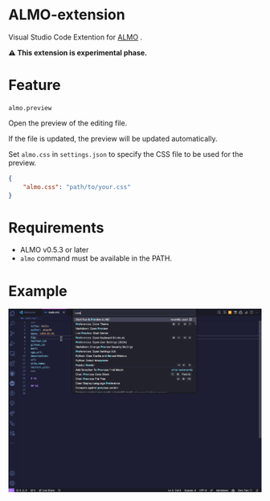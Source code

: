 # ALMO-extension

Visual Studio Code Extention for [ALMO](https://github.com/abap34/ALMO) .

**⚠️ This extension is experimental phase.**

# Feature

`almo.preview`

Open the preview of the editing file.

If the file is updated, the preview will be updated automatically.

Set `almo.css` in `settings.json` to specify the CSS file to be used for the preview.

```json
{
    "almo.css": "path/to/your.css"
}
```

# Requirements  

- ALMO v0.5.3 or later
- `almo` command must be available in the PATH.


# Example

![](assets/almo-ext-demo.gif)
